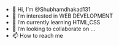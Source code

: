 - 👋 Hi, I’m @Shubhamdhakad131
- 👀 I’m interested in WEB DEVELOPMENT
- 🌱 I’m currently learning HTML,CSS
- 💞️ I’m looking to collaborate on ...
- 📫 How to reach me 

<!---
Shubhamdhakad131/Shubhamdhakad131 is a ✨ special ✨ repository because its `README.md` (this file) appears on your GitHub profile.
You can click the Preview link to take a look at your changes.
--->
